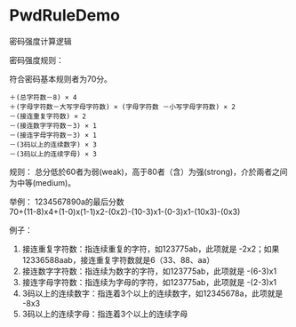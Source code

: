 # PwdRuleDemo
密码强度计算逻辑

密码强度规则：

符合密码基本规则者为70分。

    ＋(总字符数－8) × 4
    ＋(字母字符数－大写字母字符数) × (字母字符数 －小写字母字符数) × 2
    －(接连重复字符数) × 2
    －(接连数字字符数－3) × 1
    －(接连字母字符数－3) × 1
    －(3码以上的连续数字) × 3
    －(3码以上的连续字母) × 3

规则：
    总分低於60者为弱(weak)，高于80者（含）为强(strong)，介於兩者之间为中等(medium)。

举例：
1234567890a的最后分数  
70+(11-8)x4+(1-0)x(1-1)x2-(0x2)-(10-3)x1-(0-3)x1-(10x3)-(0x3)

例子：
1. 接连重复字符数：指连续重复的字符，如123775ab，此项就是 -2x2；如果12336588aab，接连重复字符数就是6（33、88、aa）
2. 接连数字字符数：指连续为数字的字符，如123775ab，此项就是 -(6-3)x1
3. 接连字母字符数：指连续为字母的字符，如123775ab，此项就是 -(2-3)x1
4. 3码以上的连续数字：指连着3个以上的连续数字，如12345678a，此项就是 -8x3
5. 3码以上的连续字母：指连着3个以上的连续字母
